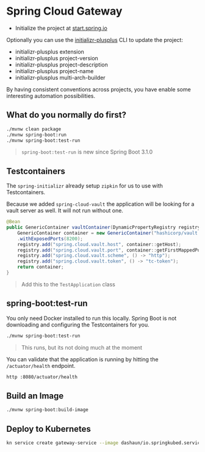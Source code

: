 # Spring Cloud Gateway

- Initialize the project at [start.spring.io](https://start.spring.io/#!type=maven-project&language=java&platformVersion=3.1.3&packaging=jar&jvmVersion=17&groupId=dashaun&artifactId=io.springkubed.service.gateway&name=&description=&packageName=io.springkubed.service.gateway&dependencies=cloud-gateway,actuator,native,prometheus,zipkin,testcontainers,cloud-starter-vault-config,webflux)

Optionally you can use the [initializr-plusplus](https://github.com/dashaun/initializr-plusplus/) CLI to update the project:

- initializr-plusplus extension
- initializr-plusplus project-version
- initializr-plusplus project-description
- initializr-plusplus project-name
- initializr-plusplus multi-arch-builder

By having consistent conventions across projects, you have enable some interesting automation possibilities.

## What do you normally do first?

```bash
./mvnw clean package
./mvnw spring-boot:run
./mvnw spring-boot:test-run
```
> `spring-boot:test-run` is new since Spring Boot 3.1.0

## Testcontainers

The `spring-initializr` already setup `zipkin` for us to use with Testcontainers.

Because we added `spring-cloud-vault` the application will be looking for a vault server as well.  It will not run without one.

```java
@Bean
public GenericContainer vaultContainer(DynamicPropertyRegistry registry) {
    GenericContainer container = new GenericContainer("hashicorp/vault:latest")
    .withExposedPorts(8200);
    registry.add("spring.cloud.vault.host", container::getHost);
    registry.add("spring.cloud.vault.port", container::getFirstMappedPort);
    registry.add("spring.cloud.vault.scheme", () -> "http");
    registry.add("spring.cloud.vault.token", () -> "tc-token");
    return container;
}
```
> Add this to the `TestApplication` class

## spring-boot:test-run

You only need Docker installed to run this locally.  Spring Boot is not downloading and configuring the Testcontainers for you.

```bash
./mvnw spring-boot:test-run
```
> This runs, but its not doing much at the moment

You can validate that the application is running by hitting the `/actuator/health` endpoint.

```bash
http :8080/actuator/health
```

## Build an Image

```bash
./mvnw spring-boot:build-image
```

## Deploy to Kubernetes

```bash
kn service create gateway-service --image dashaun/io.springkubed.service.gateway:latest --port 8080 -n springkubed-io

```